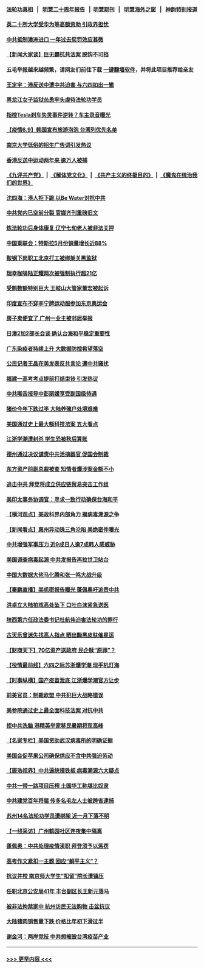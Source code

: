 #### [法轮功真相](https://github.com/gfw-breaker/truth/blob/master/README.md?t=0) &nbsp;&nbsp;|&nbsp;&nbsp; [明慧二十周年报告](https://github.com/gfw-breaker/mh-reports/blob/master/README.md?t=0) &nbsp;&nbsp;|&nbsp;&nbsp;[明慧期刊](https://github.com/gfw-breaker/mh-qikan) &nbsp;&nbsp;|&nbsp;&nbsp; [明慧海外之窗](https://github.com/gfw-breaker/mh-news/blob/master/README.md?t=0) &nbsp;&nbsp;|&nbsp;&nbsp; [神韵特别报道](https://github.com/gfw-breaker/mh-news/blob/master/shenyun.md?t=0)
#### [英二十所大学受华为等高额资助 引政界担忧](../pages/nsc413/n13010389.md?t=06092251) 
#### [中共抵制澳洲进口 一年过去惩罚效应甚微](../pages/nsc413/n13010016.md?t=06092251) 
#### [【新闻大家谈】巨无霸抗共法案 脱钩不可挡](../pages/nsc413/n13008851.md?t=06092251) 
#### 五毛举报越来越频繁，请网友们前往下载 [一键翻墙软件](https://github.com/gfw-breaker/ssr-accounts)，并将此项目推荐给亲友
#### [王定宇：港反送中遭中共迫害 与六四如出一辙](../pages/nsc413/n13009919.md?t=06092251) 
#### [黑龙江女子监狱怂恿牢头虐待法轮功学员](../pages/nsc413/n13007918.md?t=06092251) 
#### [指控Tesla刹车失灵事件逆转？车主录音曝光](../pages/nsc413/n13010004.md?t=06092251) 
#### [【疫情6.9】韩国宣布旅游泡泡 台湾列优先名单](../pages/nsc413/n13009873.md?t=06092251) 
#### [南京大学低俗的招生广告词引发热议](../pages/nsc413/n13009797.md?t=06092251) 
#### [香港反送中运动两年来 逾万人被捕](../pages/nsc413/n13009821.md?t=06092251) 
#### [《九评共产党》](https://github.com/begood0513/9ping.md/blob/master/README.md) &nbsp;|&nbsp; [《解体党文化》](../../../../jtdwh.md/blob/master/README.md)  &nbsp;|&nbsp; [《共产主义的终极目的》](../../../../gczydzjmd.md/blob/master/README.md) &nbsp;|&nbsp; [《魔鬼在统治我们的世界》](../../../../mgztzwmdsj.md/blob/master/README.md) 
#### [沈四海：港人拒下跪 以Be Water对抗中共](../pages/nsc413/n13009526.md?t=06092251) 
#### [中共党内已空前分裂 官媒齐刊重磅旧文](../pages/nsc413/n13009978.md?t=06092251) 
#### [炼法轮功后身体康复 辽宁七旬老人被非法关押](../pages/nsc413/n13007696.md?t=06092251) 
#### [中国乘联会：特斯拉5月份销量增长近88%](../pages/nsc413/n13009640.md?t=06092251) 
#### [鞍钢下岗职工北京打工被绑架关黑监狱](../pages/nsc413/n13009860.md?t=06092251) 
#### [瑞幸咖啡陆正耀两次被强制执行超21亿](../pages/nsc413/n13009388.md?t=06092251) 
#### [受贿数额特别巨大 王岐山大管家董宏被起诉](../pages/nsc413/n13009718.md?t=06092251) 
#### [印度宣布不穿李宁牌运动服参加东京奥运会](../pages/nsc413/n13009487.md?t=06092251) 
#### [房子卖便宜了  广州一业主被邻居举报](../pages/nsc413/n13009293.md?t=06092251) 
#### [日澳2加2部长会谈 确认台海和平稳定重要性](../pages/nsc413/n13009635.md?t=06092251) 
#### [广东染疫者持续上升 大数据防控希望落空](../pages/nsc413/n13009378.md?t=06092251) 
#### [公民记者王晶在美发表反共言论 遭中共骚扰](../pages/nsc413/n13009411.md?t=06092251) 
#### [福建一高考考点提前打结束铃 引发热议](../pages/nsc413/n13009031.md?t=06092251) 
#### [中共喉舌报导中彭丽媛享受副国级待遇](../pages/nsc413/n13009228.md?t=06092251) 
#### [猪价今年下跌过半 大陆养殖户处境艰难](../pages/nsc413/n13008814.md?t=06092251) 
#### [美国通过史上最大额科技法案 五大看点](../pages/nsc413/n13008950.md?t=06092251) 
#### [江浙学潮遭封杀 学生恐被秋后算账](../pages/nsc413/n13007968.md?t=06092251) 
#### [德州通过决议谴责中共活摘器官 促国会制裁](../pages/nsc413/n13009046.md?t=06092251) 
#### [东方资产前副总裁被查 知情者爆涉案金额不小](../pages/nsc413/n13008897.md?t=06092251) 
#### [追击中共 拜登将成立供应链贸易突击工作组](../pages/nsc413/n13007965.md?t=06092251) 
#### [美印太事务协调官：寻求一致行动确保台海和平](../pages/nsc413/n13008939.md?t=06092251) 
#### [【横河观点】美政科界内部角力 揭病毒溯源之争](../pages/nsc413/n13008668.md?t=06092251) 
#### [【新闻看点】惠州异动珠三角沦陷 美绝密件曝光](../pages/nsc413/n13008558.md?t=06092251) 
#### [中共增强军事压力 近9成日人逾7成韩人感威胁](../pages/nsc413/n13008884.md?t=06092251) 
#### [美国调查病毒起源 中共发报告再拉世卫站台](../pages/nsc413/n13008528.md?t=06092251) 
#### [中国大数据大佬马化腾和张一鸣大战升级](../pages/nsc413/n13008825.md?t=06092251) 
#### [【秦鹏直播】美机密报告曝光 蓬佩奥吁追责中共](../pages/nsc413/n13008611.md?t=06092251) 
#### [洪卓立大陆拍戏高处坠下 口吐白沫紧急送医](../pages/nsc413/n13008672.md?t=06092251) 
#### [陕西第六任政法委书记杜航伟迫害法轮功的罪行](../pages/nsc413/n13005495.md?t=06092251) 
#### [古天乐曾迷失找高人指点 晒出黝黑皮肤催星运](../pages/nsc413/n13008485.md?t=06092251) 
#### [【财商天下】70亿资产送政府 民企赎“原罪”？](../pages/nsc413/n13008102.md?t=06092251) 
#### [【役情最前线】六四之际苏浙爆学潮 现手机灯海](../pages/nsc413/n13008513.md?t=06092251) 
#### [【时事纵横】国产疫苗泄底 江浙爆学潮官方让步](../pages/nsc413/n13008581.md?t=06092251) 
#### [前美官员：制裁欧盟 中共犯巨大战略错误](../pages/nsc413/n13008628.md?t=06092251) 
#### [美参院通过史上最全面科技法案 对抗中共](../pages/nsc413/n13007924.md?t=06092251) 
#### [拒中共洗脑 港精英举家移民暑期将现高峰](../pages/nsc413/n13008457.md?t=06092251) 
#### [【名家专栏】美国资助武汉病毒所的明确证据](../pages/nsc413/n13007706.md?t=06092251) 
#### [美国会促苹果公司确保供应不含中共强迫劳动](../pages/nsc413/n13008335.md?t=06092251) 
#### [【唐浩视界】中共逼统撞铁板 病毒溯源六大疑点](../pages/nsc413/n13007758.md?t=06092251) 
#### [中共一带一路项目压榨 土国华工称堪比奴隶](../pages/nsc413/n13003720.md?t=06092251) 
#### [中共建党百年将届 传多名毛左人士被跨省逮捕](../pages/nsc413/n13008329.md?t=06092251) 
#### [苏州14名法轮功学员遭绑架 近一月下落不明](../pages/nsc413/n13007209.md?t=06092251) 
#### [【一线采访】广州鹤园社区连夜集中隔离](../pages/nsc413/n13008208.md?t=06092251) 
#### [蓬佩奥：中共处理疫情渎职 拜登须予以惩罚](../pages/nsc413/n13008128.md?t=06092251) 
#### [高考作文紧扣一主题 回应“躺平主义”？](../pages/nsc413/n13007534.md?t=06092251) 
#### [抗议并校 南京师大学生“扣留”院长遭镇压](../pages/nsc413/n13007777.md?t=06092251) 
#### [任职北京公安局41年 丰台副区长王新元落马](../pages/nsc413/n13007434.md?t=06092251) 
#### [被非法拘禁家中 杭州访民无法购物 击盆抗议](../pages/nsc413/n13007241.md?t=06092251) 
#### [大陆猪肉销售量下跌 价格比年初下滑过半](../pages/nsc413/n13007266.md?t=06092251) 
#### [谢金河：两岸竞技 中共想摧毁台湾疫苗产业](../pages/nsc413/n13007500.md?t=06092251) 

----
#### [ >>> 更早内容 <<< ](../indexes/nsc413-earlier.md)
